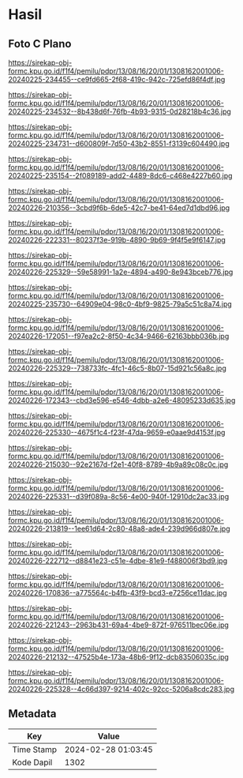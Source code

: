 # Hasil

## Foto C Plano

https://sirekap-obj-formc.kpu.go.id/f1f4/pemilu/pdpr/13/08/16/20/01/1308162001006-20240225-234455--ce9fd665-2f68-419c-942c-725efd86f4df.jpg

https://sirekap-obj-formc.kpu.go.id/f1f4/pemilu/pdpr/13/08/16/20/01/1308162001006-20240225-234532--8b438d6f-76fb-4b93-9315-0d28218b4c36.jpg

https://sirekap-obj-formc.kpu.go.id/f1f4/pemilu/pdpr/13/08/16/20/01/1308162001006-20240225-234731--d600809f-7d50-43b2-8551-f3139c604490.jpg

https://sirekap-obj-formc.kpu.go.id/f1f4/pemilu/pdpr/13/08/16/20/01/1308162001006-20240225-235154--2f089189-add2-4489-8dc6-c468e4227b60.jpg

https://sirekap-obj-formc.kpu.go.id/f1f4/pemilu/pdpr/13/08/16/20/01/1308162001006-20240226-210356--3cbd9f6b-6de5-42c7-be41-64ed7d1dbd96.jpg

https://sirekap-obj-formc.kpu.go.id/f1f4/pemilu/pdpr/13/08/16/20/01/1308162001006-20240226-222331--80237f3e-919b-4890-9b69-9f4f5e9f6147.jpg

https://sirekap-obj-formc.kpu.go.id/f1f4/pemilu/pdpr/13/08/16/20/01/1308162001006-20240226-225329--59e58991-1a2e-4894-a490-8e943bceb776.jpg

https://sirekap-obj-formc.kpu.go.id/f1f4/pemilu/pdpr/13/08/16/20/01/1308162001006-20240225-235730--64909e04-98c0-4bf9-9825-79a5c51c8a74.jpg

https://sirekap-obj-formc.kpu.go.id/f1f4/pemilu/pdpr/13/08/16/20/01/1308162001006-20240226-172051--f97ea2c2-8f50-4c34-9466-62163bbb036b.jpg

https://sirekap-obj-formc.kpu.go.id/f1f4/pemilu/pdpr/13/08/16/20/01/1308162001006-20240226-225329--738733fc-4fc1-46c5-8b07-15d921c56a8c.jpg

https://sirekap-obj-formc.kpu.go.id/f1f4/pemilu/pdpr/13/08/16/20/01/1308162001006-20240226-172343--cbd3e596-e546-4dbb-a2e6-48095233d635.jpg

https://sirekap-obj-formc.kpu.go.id/f1f4/pemilu/pdpr/13/08/16/20/01/1308162001006-20240226-225330--4675f1c4-f23f-47da-9659-e0aae9d4153f.jpg

https://sirekap-obj-formc.kpu.go.id/f1f4/pemilu/pdpr/13/08/16/20/01/1308162001006-20240226-215030--92e2167d-f2e1-40f8-8789-4b9a89c08c0c.jpg

https://sirekap-obj-formc.kpu.go.id/f1f4/pemilu/pdpr/13/08/16/20/01/1308162001006-20240226-225331--d39f089a-8c56-4e00-940f-12910dc2ac33.jpg

https://sirekap-obj-formc.kpu.go.id/f1f4/pemilu/pdpr/13/08/16/20/01/1308162001006-20240226-213819--1ee61d64-2c80-48a8-ade4-239d966d807e.jpg

https://sirekap-obj-formc.kpu.go.id/f1f4/pemilu/pdpr/13/08/16/20/01/1308162001006-20240226-222712--d8841e23-c51e-4dbe-81e9-f488006f3bd9.jpg

https://sirekap-obj-formc.kpu.go.id/f1f4/pemilu/pdpr/13/08/16/20/01/1308162001006-20240226-170836--a775564c-b4fb-43f9-bcd3-e7256ce11dac.jpg

https://sirekap-obj-formc.kpu.go.id/f1f4/pemilu/pdpr/13/08/16/20/01/1308162001006-20240226-221243--2963b431-69a4-4be9-872f-976511bec06e.jpg

https://sirekap-obj-formc.kpu.go.id/f1f4/pemilu/pdpr/13/08/16/20/01/1308162001006-20240226-212132--47525b4e-173a-48b6-9f12-dcb83506035c.jpg

https://sirekap-obj-formc.kpu.go.id/f1f4/pemilu/pdpr/13/08/16/20/01/1308162001006-20240226-225328--4c66d397-9214-402c-92cc-5206a8cdc283.jpg


## Metadata

| Key        | Value               |
| ---------- | ------------------- |
| Time Stamp | 2024-02-28 01:03:45 |
| Kode Dapil | 1302                |



